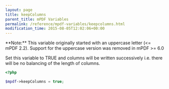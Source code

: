 ```yaml
---
layout: page
title: keepColumns
parent_title: mPDF Variables
permalink: /reference/mpdf-variables/keepcolumns.html
modification_time: 2015-08-05T12:02:06+00:00
---
```


<div class="alert alert-info" role="alert" markdown="1">
	**Note:** This variable originally started with an uppercase
	letter (<= mPDF 2.2). Support for the uppercase version was removed in mPDF >= 6.0
</div>

Set this variable to <span class="smallblock">TRUE</span> and columns will be written successively i.e. there will
be no balancing of the length of columns.

```php
<?php

$mpdf->keepColumns = true;

```

